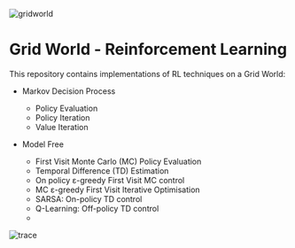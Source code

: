 
![gridworld](https://user-images.githubusercontent.com/71031687/111219221-71012100-85e0-11eb-8d5e-ea1994f97ecd.png)

# Grid World - Reinforcement Learning

This repository contains implementations of RL techniques on a Grid World:

* Markov Decision Process
  - Policy Evaluation
  - Policy Iteration
  - Value Iteration

* Model Free
  - First Visit Monte Carlo (MC) Policy Evaluation
  - Temporal Difference (TD) Estimation
  - On policy ε-greedy First Visit MC control
  - MC ε-greedy First Visit Iterative Optimisation
  - SARSA: On-policy TD control
  - Q-Learning: Off-policy TD control
  - 
![trace](https://user-images.githubusercontent.com/71031687/111219393-a148bf80-85e0-11eb-9945-f3d4a8b57ff4.png)
